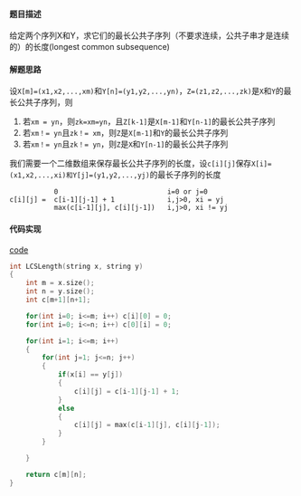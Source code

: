 #### 题目描述
给定两个序列X和Y，求它们的最长公共子序列（不要求连续，公共子串才是连续的）的长度(longest common subsequence)

#### 解题思路
设`X[m]=(x1,x2,...,xm)`和`Y[n]=(y1,y2,...,yn)`，`Z=(z1,z2,...,zk)`是`X`和`Y`的最长公共子序列，则

1. 若`xm = yn`，则`zk=xm=yn`，且`Z[k-1]`是`X[m-1]`和`Y[n-1]`的最长公共子序列
2. 若`xm！= yn`且`zk！= xm`，则`Z`是`X[m-1]`和`Y`的最长公共子序列
3. 若`xm！= yn`且`zk！= yn`，则`Z`是`X`和`Y[n-1]`的最长公共子序列

我们需要一个二维数组来保存最长公共子序列的长度，设`c[i][j]`保存`X[i]=(x1,x2,...,xi)和Y[j]=(y1,y2,...,yj)`的最长子序列的长度

```
	       0                           i=0 or j=0      
c[i][j] =  c[i-1][j-1] + 1             i,j>0, xi = yj
           max(c[i-1][j], c[i][j-1])   i,j>0, xi != yj
```

#### 代码实现

[code](/DynamicPrograming/lcs.cpp)

```cpp
int LCSLength(string x, string y)
{
	int m = x.size();
	int n = y.size();
	int c[m+1][n+1];

	for(int i=0; i<=m; i++)	c[i][0] = 0;
	for(int i=0; i<=n; i++) c[0][i] = 0;

	for(int i=1; i<=m; i++)
	{
		for(int j=1; j<=n; j++)
		{
			if(x[i] == y[j])
			{
				c[i][j] = c[i-1][j-1] + 1;
			}
			else
			{
				c[i][j] = max(c[i-1][j], c[i][j-1]);
			}
		}

	}

	return c[m][n];
}
```

